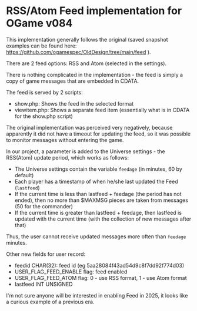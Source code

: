 # RSS/Atom Feed implementation for OGame v084

This implementation generally follows the original (saved snapshot examples can be found here: https://github.com/ogamespec/OldDesign/tree/main/feed ).

There are 2 feed options: RSS and Atom (selected in the settings).

There is nothing complicated in the implementation - the feed is simply a copy of game messages that are embedded in CDATA.

The feed is served by 2 scripts:
- show.php: Shows the feed in the selected format
- viewitem.php: Shows a separate feed item (essentially what is in CDATA for the show.php script)

The original implementation was perceived very negatively, because apparently it did not have a timeout for updating the feed, so it was possible to monitor messages without entering the game.

In our project, a parameter is added to the Universe settings - the RSS(Atom) update period, which works as follows:
- The Universe settings contain the variable `feedage` (in minutes, 60 by default)
- Each player has a timestamp of when he/she last updated the Feed (`lastfeed`)
- If the current time is less than lastfeed + feedage (the period has not ended), then no more than $MAXMSG pieces are taken from messages (50 for the commander)
- If the current time is greater than lastfeed + feedage, then lastfeed is updated with the current time (with the collection of new messages after that)

Thus, the user cannot receive updated messages more often than `feedage` minutes.

Other new fields for user record:

- feedid CHAR(32): feed id (eg 5aa28084f43ad54d9c8f7dd92f774d03)
- USER_FLAG_FEED_ENABLE flag: feed enabled
- USER_FLAG_FEED_ATOM flag: 0 - use RSS format, 1 - use Atom format
- lastfeed INT UNSIGNED

I'm not sure anyone will be interested in enabling Feed in 2025, it looks like a curious example of a previous era.